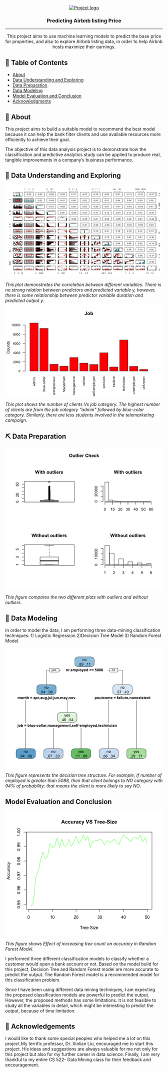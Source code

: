 
<p align="center">
  <a href="" rel="noopener">
 <img width=200px height=200px src="https://i.imgur.com/6wj0hh6.jpg" alt="Project logo"></a>
</p>

<h3 align="center">Predicting Airbnb listing Price</h3>

<div align="center">

</div>

---

<p align="center"> This project aims to use machine learning models to predict the base price for properties, and also to explore Airbnb listing data, in order to help Airbnb hosts maximize their earnings.
    <br> 
</p>

## 📝 Table of Contents
- [About](#about)
- [Data Understanding and Exploring](#data_understanding_and_exploring)
- [Data Preparation](#data-preparation)
- [Data Modeling](#data-modeling)
- [Model Evaluation and Conclusion](#model-evaluation-and-conclusion)
- [Acknowledgments](#acknowledgement)

## 🧐 About <a name = "about"></a>
This project aims to build a suitable model to recommend the best model because it can help the bank filter clients and use available resources more efficiently to achieve their goal. 

The objective of this data analysis project is to demonstrate how the classification and predictive analytics study can be applied to produce real, tangible improvements in a company’s business performance. 

## 🎈 Data Understanding and Exploring <a name="data_understanding_and_exploring"></a>

![alt text](https://github.com/cghimire/Bank-Marketing-Data-Mining/blob/master/Figures/Correlation_3.png "Correlation Plot")

*This plot demonstrates the correlation between different variables. There is no strong relation between predictors and predicted variable y, however, there is some relationship between predictor variable duration and predicted output y*.
![alt text](https://raw.githubusercontent.com/cghimire/Bank-Marketing-Data-Mining/master/Figures/Job_barplot.png "Job bar plot")

*This plot shows the number of clients Vs job category. The highest number of clients are from the job category "admin" followed by blue-color category. Similarly,
there are less students involved in the telemarketing campaign*.

## ⛏️ Data Preparation <a name = "data-preparation"></a>

![alt text](https://github.com/cghimire/Bank-Marketing-Data-Mining/blob/master/Figures/RemoveOutlier_%20campaignVariable.png "Outlier before and after")

*This figure compares the two different plots with outliers and without outliers*.

## 🚀 Data Modeling <a name = "data-modeling"></a>

In order to model the data, I am performing three data-mining classification techniques: 1) Logistic Regression 2)Decision Tree Model 3) Random Forest Model.

![alt text](https://github.com/cghimire/Bank-Marketing-Data-Mining/blob/master/Figures/Decision%20Tree_final.png "Decision Tree")


*This figure represents the decision tree structure. For example, If number of employed is greater than 5088, then that client belongs to NO category with 94% of probability: that means the client is more likely to say NO*.

## Model Evaluation and Conclusion <a name = "model-evaluation-and-conclusion"></a>

![alt text](https://github.com/cghimire/Bank-Marketing-Data-Mining/blob/master/Figures/AccuracyVsTreeSize.png "Accuracy Vs Treesize")

*This figure shows Effect of increasing tree count on accuracy in Random Forest Model*.

I performed three different classification models to classify whether a customer would open a bank account or not. Based on the model build for this project, Decision Tree and Random Forest model are more accurate to predict the output. The Random Forest model is a recommended model for this classification problem.

Since I have been using different data mining techniques, I am expecting the proposed classification models are powerful to predict the output. However, the proposed methods has some limitations. It is not feasible to study all the variables in detail, which might be interesting to predict the output, because of time limitation.

## 🎉 Acknowledgements <a name = "acknowledgement"></a>
I would like to thank some special peoples who helped me a lot on this project.My terrific professor, Dr. Xinlian Liu, encouraged me to start this
project. His ideas and suggestions are always valuable for me not only for this project but also for my further career in data science. Finally, I am very thankful to my entire CS 522- Data Mining class for their feedback and encouragement.
